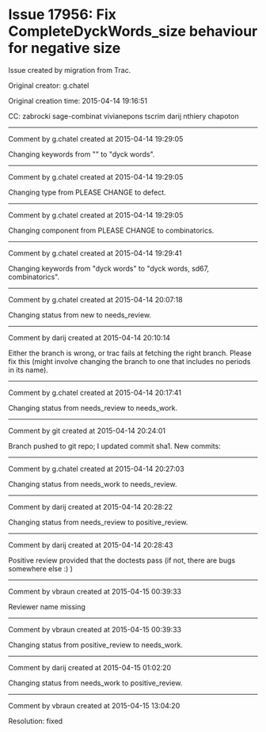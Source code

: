 # Issue 17956: Fix CompleteDyckWords_size behaviour for negative size

Issue created by migration from Trac.

Original creator: g.chatel

Original creation time: 2015-04-14 19:16:51

CC:  zabrocki sage-combinat vivianepons tscrim darij nthiery chapoton




---

Comment by g.chatel created at 2015-04-14 19:29:05

Changing keywords from "" to "dyck words".


---

Comment by g.chatel created at 2015-04-14 19:29:05

Changing type from PLEASE CHANGE to defect.


---

Comment by g.chatel created at 2015-04-14 19:29:05

Changing component from PLEASE CHANGE to combinatorics.


---

Comment by g.chatel created at 2015-04-14 19:29:41

Changing keywords from "dyck words" to "dyck words, sd67, combinatorics".


---

Comment by g.chatel created at 2015-04-14 20:07:18

Changing status from new to needs_review.


---

Comment by darij created at 2015-04-14 20:10:14

Either the branch is wrong, or trac fails at fetching the right branch. Please fix this (might involve changing the branch to one that includes no periods in its name).


---

Comment by g.chatel created at 2015-04-14 20:17:41

Changing status from needs_review to needs_work.


---

Comment by git created at 2015-04-14 20:24:01

Branch pushed to git repo; I updated commit sha1. New commits:


---

Comment by g.chatel created at 2015-04-14 20:27:03

Changing status from needs_work to needs_review.


---

Comment by darij created at 2015-04-14 20:28:22

Changing status from needs_review to positive_review.


---

Comment by darij created at 2015-04-14 20:28:43

Positive review provided that the doctests pass (if not, there are bugs somewhere else :) )


---

Comment by vbraun created at 2015-04-15 00:39:33

Reviewer name missing


---

Comment by vbraun created at 2015-04-15 00:39:33

Changing status from positive_review to needs_work.


---

Comment by darij created at 2015-04-15 01:02:20

Changing status from needs_work to positive_review.


---

Comment by vbraun created at 2015-04-15 13:04:20

Resolution: fixed
